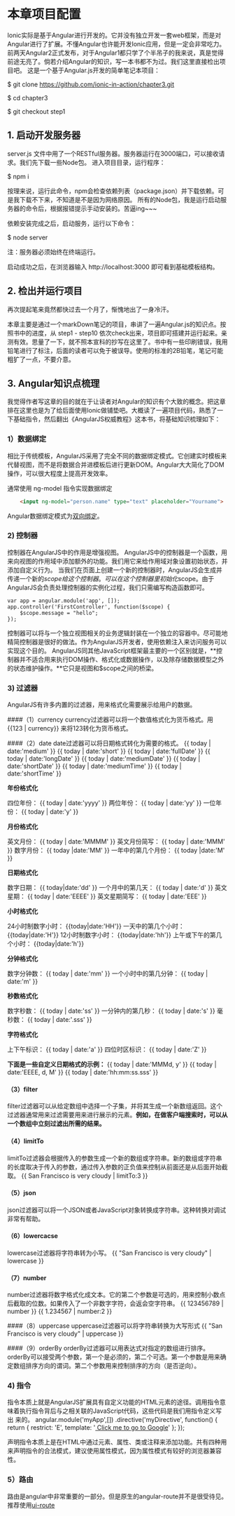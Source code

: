 # 本章项目配置

Ionic实际是基于Angular进行开发的。它并没有独立开发一套web框架，而是对Angular进行了扩展。不懂Angular也许能开发Ionic应用，但是一定会非常吃力。前两天Angular2正式发布，对于Angular1都只学了个半吊子的我来说，真是觉得前途无亮了。倘若介绍Angular的知识，写一本书都不为过。我们这里直接检出项目吧。
这是一个基于Angular.js开发的简单笔记本项目：

$ git clone https://github.com/ionic-in-action/chapter3.git

$ cd chapter3

$ git checkout step1


## 1. 启动开发服务器

server.js 文件中用了一个RESTful服务器。服务器运行在3000端口，可以接收请求。我们先下载一些Node包。
进入项目目录，运行程序：

$ npm i

按理来说，运行此命令，npm会检查依赖列表（package.json）并下载依赖。可是我下载不下来，不知道是不是因为网络原因。
所有的Node包，我是运行启动服务器的命令后，根据报错提示手动安装的。苦逼ing~~~

依赖安装完成之后，启动服务，运行以下命令：

$ node server

注：服务器必须始终在终端运行。

启动成功之后，在浏览器输入 http://localhost:3000 即可看到基础模板结构。

## 2. 检出并运行项目

再次提起笔来竟然都快过去一个月了，惭愧地出了一身冷汗。

本章主要是通过一个markDown笔记的项目，串讲了一遍Angular.js的知识点。按照书中的进度，从 step1 - step10 依次check出来，项目即可搭建并运行起来。亲测有效。思量了一下，就不照本宣科的抄写在这里了。书中有一些印刷错误，我用铅笔进行了标注，后面的读者可以免于被误导。使用的标准的2B铅笔，笔记可能粗犷了一点，不要介意。

## 3. Angular知识点梳理

我觉得作者写这章的目的就在于让读者对Angular的知识有个大致的概念。把这章排在这里也是为了给后面使用Ionic做铺垫吧。大概读了一遍项目代码，熟悉了一下基础指令，然后翻出《AngularJS权威教程》这本书，将基础知识梳理如下：

### 1）数据绑定

相比于传统模板，AngularJS采用了完全不同的数据绑定模式。它创建实时模板来代替视图，而不是将数据合并进模板后进行更新DOM。Angular大大简化了DOM操作，可以很大程度上提高开发效率。

通常使用 ng-model 指令实现数据绑定
```html
	<input ng-model="person.name" type="text" placeholder="Yourname">
```

Angular数据绑定模式为[双向绑定](https://www.zhihu.com/question/23275373)。

### 2) 控制器

控制器在AngularJS中的作用是增强视图。
AngularJS中的控制器是一个函数，用来向视图的作用域中添加额外的功能。我们用它来给作用域对象设置初始状态，并添加自定义行为。
当我们在页面上创建一个新的控制器时，AngularJS会生成并传递一个新的$scope给这个控制器。可以在这个控制器里初始化$scope。由于AngularJS会负责处理控制器的实例化过程，我们只需编写构造函数即可。

	var app = angular.module('app', []);
	app.controller('FirstController', function($scope) {
		$scope.message = "hello";
	});

控制器可以将与一个独立视图相关的业务逻辑封装在一个独立的容器中。尽可能地精简控制器是很好的做法。作为AngularJS开发者，使用依赖注入来访问服务可以实现这个目的。
AngularJS同其他JavaScript框架最主要的一个区别就是，**控制器并不适合用来执行DOM操作、格式化或数据操作，以及除存储数据模型之外的状态维护操作。**它只是视图和$scope之间的桥梁。

### 3) 过滤器
AngularJS有许多内置的过滤器，用来格式化需要展示给用户的数据。

####（1）currency
currency过滤器可以将一个数值格式化为货币格式。用{{123 | currency}} 来将123转化为货币格式。

####（2）date
date过滤器可以将日期格式转化为需要的格式。
	{{ today | date:'medium' }} <!-- Aug 09, 2013 12:09:02 PM -->
	{{ today | date:'short' }} <!-- 8/9/1312:09PM -->
	{{ today | date:'fullDate' }} <!-- Thursday, August 09, 2013 -->
	{{ today | date:'longDate' }} <!-- August 09, 2013 -->
	{{ today | date:'mediumDate' }}<!-- Aug 09, 2013 -->
	{{ today | date:'shortDate' }} <!-- 8/9/13 -->
	{{ today | date:'mediumTime' }}<!-- 12:09:02 PM -->
	{{ today | date:'shortTime' }} <!-- 12:09 PM -->

**年份格式化**

四位年份：
	{{ today | date:'yyyy' }} <!-- 2013 -->
两位年份：
	{{ today | date:'yy' }} <!-- 13 -->
一位年份：
	{{ today | date:'y' }} <!-- 2013 -->

**月份格式化**

英文月份：
	{{ today | date:'MMMM' }} <!-- August -->
英文月份简写：
	{{ today | date:'MMM' }} <!-- Aug -->
数字月份：
	{{ today |date:'MM' }} <!-- 08 -->
一年中的第几个月份：
	{{ today |date:'M' }} <!-- 8 -->

**日期格式化**

数字日期：
	{{ today|date:'dd' }} <!-- 09 -->
一个月中的第几天：
	{{ today | date:'d' }} <!-- 9 -->
英文星期：
	{{ today | date:'EEEE' }} <!-- Thursday -->
英文星期简写：
	{{ today | date:'EEE' }} <!-- Thu -->

**小时格式化**

24小时制数字小时：
	{{today|date:'HH'}} <!--00-->
一天中的第几个小时：
	{{today|date:'H'}} <!--0-->
12小时制数字小时：
	{{today|date:'hh'}} <!--12-->
上午或下午的第几个小时：
	{{today|date:'h'}} <!--12-->

**分钟格式化**

数字分钟数：
	{{ today | date:'mm' }} <!-- 09 -->
一个小时中的第几分钟：
	{{ today | date:'m' }} <!-- 9 -->

**秒数格式化**

数字秒数：
	{{ today | date:'ss' }} <!-- 02 -->
一分钟内的第几秒：
	{{ today | date:'s' }} <!-- 2 -->
毫秒数：
	{{ today | date:'.sss' }} <!-- .995 -->

**字符格式化**

上下午标识：
	{{ today | date:'a' }} <!-- AM -->
四位时区标识：
	{{ today | date:'Z' }} <!--- 0700 -->

**下面是一些自定义日期格式的示例：**
	{{ today | date:'MMMd, y' }} <!-- Aug9, 2013 -->
	{{ today | date:'EEEE, d, M' }} <!-- Thursday, 9, 8-->
	{{ today | date:'hh:mm:ss.sss' }} <!-- 12:09:02.995 -->

#### （3）filter
filter过滤器可以从给定数组中选择一个子集，并将其生成一个新数组返回。这个过滤器通常用来过滤需要用来进行展示的元素。**例如，在做客户端搜索时，可以从一个数组中立刻过滤出所需的结果。**

#### （4）limitTo
limitTo过滤器会根据传入的参数生成一个新的数组或字符串。新的数组或字符串的长度取决于传入的参数，通过传入参数的正负值来控制从前面还是从后面开始截取。
	{{ San Francisco is very cloudy | limitTo:3 }}

#### （5）json
json过滤器可以将一个JSON或者JavaScript对象转换成字符串。这种转换对调试非常有帮助。

#### （6）lowercacse
lowercase过滤器将字符串转为小写。
	{{ "San Francisco is very cloudy" | lowercase }}<!-- san francisco is very cloudy -->

#### （7）number
number过滤器将数字格式化成文本。它的第二个参数是可选的，用来控制小数点后截取的位数。如果传入了一个非数字字符，会返会空字符串。
	{{ 123456789 | number }}<!-- 1,234,567,890 -->
	{{ 1.234567 | number:2 }}<!-- 1.23 -->

####（8）uppercase
uppercase过滤器可以将字符串转换为大写形式
	{{ "San Francisco is very cloudy" | uppercase }}<!-- SAN FRANCISCO IS VERY CLOUDY -->

####（9）orderBy
orderBy过滤器可以用表达式对指定的数组进行排序。
orderBy可以接受两个参数，第一个是必须的，第二个可选。第一个参数是用来确定数组排序方向的谓词。第二个参数用来控制排序的方向（是否逆向）。

### 4) 指令
指令本质上就是AngularJS扩展具有自定义功能的HTML元素的途径。调用指令意味着执行指令背后与之相关联的JavaScript代码，这些代码是我们用指令定义写出
来的。
	<my-directive></my-directive>
	angular.module('myApp',[])
	.directive('myDirective', function() {
	return {
	restrict: 'E',
	template: '<a href="http://google.com">
	Click me to go to Google</a>'
	};
	});

声明指令本质上是在HTML中通过元素、属性、类或注释来添加功能。共有四种用来声明指令的合法模式，建议使用属性模式，因为属性模式有较好的浏览器兼容性。
	<my-directive></my-directive>
	<div my-directive></div>
	<div class="my-directive"></div>
	<!--directive:my-directive-->

### 5）路由
路由是angular中非常重要的一部分。但是原生的angular-route并不是很受待见。推荐使用[ui-route](https://github.com/angular-ui/ui-router/wiki/Quick-Reference#state-1)